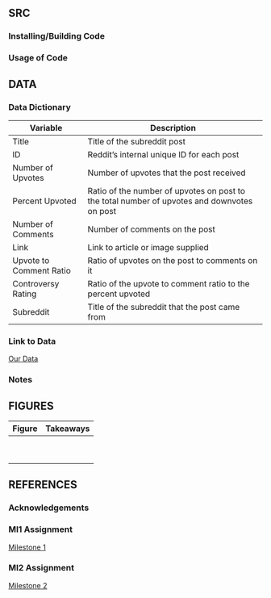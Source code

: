 ## SRC

### Installing/Building Code

### Usage of Code


## DATA

### Data Dictionary
| Variable | Description |
| -------- | ----------- |
| Title | Title of the subreddit post |
| ID | Reddit’s internal unique ID for each post |
| Number of Upvotes | Number of upvotes that the post received |
| Percent Upvoted | Ratio of the number of upvotes on post to the total number of upvotes and downvotes on post |
| Number of Comments | Number of comments on the post |
| Link | Link to article or image supplied |
| Upvote to Comment Ratio | Ratio of upvotes on the post to comments on it |
| Controversy Rating | Ratio of the upvote to comment ratio to the percent upvoted |
| Subreddit | Title of the subreddit that the post came from |

### Link to Data
[Our Data](https://github.com/jnm9aba/DS4002Project1/DATA)

### Notes

## FIGURES
| Figure | Takeaways |
| -------- | ----------- |
|  |  |
|  |  |
|  |  |
|  |  |
|  |  |
|  |  |
|  |  |
|  |  |
|  |  |

## REFERENCES

### Acknowledgements

### MI1 Assignment
[Milestone 1](https://docs.google.com/document/d/1_9VuEV5jnkA3g263__p-ZIY3Z7F7dS8qcF2a_IcWDRI/edit?usp=sharing)
### MI2 Assignment
[Milestone 2](https://docs.google.com/document/d/1ZprHGB9gfskv4LiUauzqac8v8GBv4s8Hgy-vTTQr54c/edit?usp=sharing)

